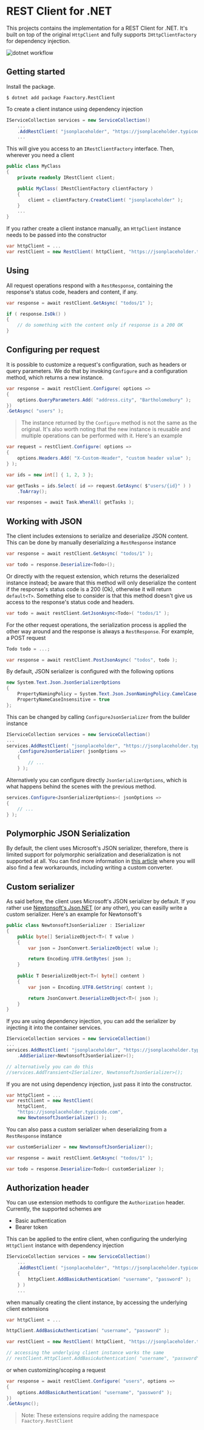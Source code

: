 # REST Client for .NET

This projects contains the implementation for a REST Client for .NET. It's built on top of the original `HttpClient` and fully supports `IHttpClientFactory` for dependency injection.

![dotnet workflow](https://github.com/goncalo-oliveira/rest-client/actions/workflows/dotnet.yml/badge.svg)

## Getting started

Install the package.

```shell
$ dotnet add package Faactory.RestClient
```

To create a client instance using dependency injection

```csharp
IServiceCollection services = new ServiceCollection()
    ...
    .AddRestClient( "jsonplaceholder", "https://jsonplaceholder.typicode.com" )
    ...
```

This will give you access to an `IRestClientFactory` interface. Then, wherever you need a client

```csharp
public class MyClass
{
    private readonly IRestClient client;

    public MyClass( IRestClientFactory clientFactory )
    {
        client = clientFactory.CreateClient( "jsonplaceholder" );
    }
    ...
}
```

If you rather create a client instance manually, an `HttpClient` instance needs to be passed into the constructor

```csharp
var httpClient = ...
var restClient = new RestClient( httpClient, "https://jsonplaceholder.typicode.com" );
```

## Using

All request operations respond with a `RestResponse`, containing the response's status code, headers and content, if any.

```csharp
var response = await restClient.GetAsync( "todos/1" );

if ( response.IsOk() )
{
    // do something with the content only if response is a 200 OK
}
```

## Configuring per request

It is possible to customize a request's configuration, such as headers or query parameters. We do that by invoking `Configure` and a configuration method, which returns a new instance.

```csharp
var response = await restClient.Configure( options =>
{
    options.QueryParameters.Add( "address.city", "Bartholomebury" );
})
.GetAsync( "users" );
```

> The instance returned by the `Configure` method is not the same as the original. It's also worth noting that the new instance is reusable and multiple operations can be performed with it. Here's an example

```csharp
var request = restClient.Configure( options =>
{
    options.Headers.Add( "X-Custom-Header", "custom header value" );
} );

var ids = new int[] { 1, 2, 3 };

var getTasks = ids.Select( id => request.GetAsync( $"users/{id}" ) )
    .ToArray();

var responses = await Task.WhenAll( getTasks );
```

## Working with JSON

The client includes extensions to serialize and deserialize JSON content. This can be done by manually deserializing a `RestResponse` instance

```csharp
var response = await restClient.GetAsync( "todos/1" );

var todo = response.Deserialize<Todo>();
```

Or directly with the request extension, which returns the deserialized instance instead; be aware that this method will only deserialize the content if the response's status code is a 200 (Ok), otherwise it will return `default<T>`. Something else to consider is that this method doesn't give us access to the response's status code and headers.

```csharp
var todo = await restClient.GetJsonAsync<Todo>( "todos/1" );
```

For the other request operations, the serialization process is applied the other way around and the response is always a `RestResponse`. For example, a POST request

```csharp
Todo todo = ...;

var response = await restClient.PostJsonAsync( "todos", todo );
```

By default, JSON serializer is configured with the following options

```csharp
new System.Text.Json.JsonSerializerOptions
{
    PropertyNamingPolicy = System.Text.Json.JsonNamingPolicy.CamelCase,
    PropertyNameCaseInsensitive = true
};
```

This can be changed by calling `ConfigureJsonSerializer` from the builder instance

```csharp
IServiceCollection services = new ServiceCollection()
...
services.AddRestClient( "jsonplaceholder", "https://jsonplaceholder.typicode.com" )
    .ConfigureJsonSerializer( jsonOptions =>
    {
        // ...
    } );
```

Alternatively you can configure directly `JsonSerializerOptions`, which is what happens behind the scenes with the previous method.

```csharp
services.Configure<JsonSerializerOptions>( jsonOptions =>
{
    // ...
} );
```

## Polymorphic JSON Serialization

By default, the client uses Microsoft's JSON serializer, therefore, there is limited support for polymorphic serialization and deserialization is not supported at all. You can find more information in [this article](https://docs.microsoft.com/en-us/dotnet/standard/serialization/system-text-json-polymorphism) where you will also find a few workarounds, including writing a custom converter.

## Custom serializer

As said before, the client uses Microsoft's JSON serializer by default. If you rather use [Newtonsoft's Json.NET](https://www.newtonsoft.com/json) (or any other), you can easilly write a custom serializer. Here's an example for Newtonsoft's

```csharp
public class NewtonsoftJsonSerializer : ISerializer
{
    public byte[] SerializeObject<T>( T value )
    {
        var json = JsonConvert.SerializeObject( value );

        return Encoding.UTF8.GetBytes( json );
    }
    
    public T DeserializeObject<T>( byte[] content )
    {
        var json = Encoding.UTF8.GetString( content );

        return JsonConvert.DeserializeObject<T>( json );
    }
}
```

If you are using dependency injection, you can add the serializer by injecting it into the container services.

```csharp
IServiceCollection services = new ServiceCollection()
...
services.AddRestClient( "jsonplaceholder", "https://jsonplaceholder.typicode.com" )
    .AddSerializer<NewtonsoftJsonSerializer>();

// alternatively you can do this
//services.AddTransient<ISerializer, NewtonsoftJsonSerializer>();
```

If you are not using dependency injection, just pass it into the constructor.

```csharp
var httpClient = ...
var restClient = new RestClient( 
    httpClient,
    "https://jsonplaceholder.typicode.com",
    new NewtonsoftJsonSerializer() );
```

You can also pass a custom serializer when deserializing from a `RestResponse` instance

```csharp
var customSerializer = new NewtonsoftJsonSerializer();

var response = await restClient.GetAsync( "todos/1" );

var todo = response.Deserialize<Todo>( customSerializer );
```

## Authorization header

You can use extension methods to configure the `Authorization` header. Currently, the supported schemes are

- Basic authentication
- Bearer token

This can be applied to the entire client, when configuring the underlying `HttpClient` instance with dependency injection

```csharp
IServiceCollection services = new ServiceCollection()
    ...
    .AddRestClient( "jsonplaceholder", "https://jsonplaceholder.typicode.com", httpClient =>
    {
        httpClient.AddBasicAuthentication( "username", "password" );
    } )
    ...
```

when manually creating the client instance, by accessing the underlying client extensions

```csharp
var httpClient = ...

httpClient.AddBasicAuthentication( "username", "password" );

var restClient = new RestClient( httpClient, "https://jsonplaceholder.typicode.com" );

// accessing the underlying client instance works the same
// restClient.HttpClient.AddBasicAuthentication( "username", "password" );

```

or when customizing/scoping a request

```csharp
var response = await restClient.Configure( "users", options =>
{
    options.AddBasicAuthentication( "username", "password" );
})
.GetAsync();
```

> Note: These extensions require adding the namespace `Faactory.RestClient`
